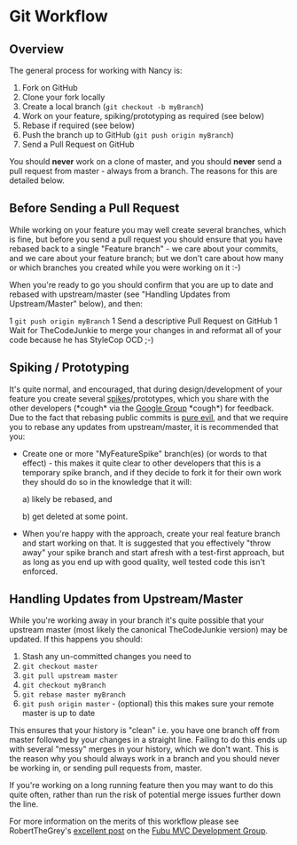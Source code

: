 # Git Workflow

## Overview

The general process for working with Nancy is:

1. Fork on GitHub
1. Clone your fork locally
1. Create a local branch (`git checkout -b myBranch`)
1. Work on your feature, spiking/prototyping as required (see below)
1. Rebase if required (see below)
1. Push the branch up to GitHub (`git push origin myBranch`)
1. Send a Pull Request on GitHub

You should **never** work on a clone of master, and you should **never** send a pull request from master - always from a branch. The reasons for this are detailed below.

## Before Sending a Pull Request

While working on your feature you may well create several branches, which is fine, but before you send a pull request you should ensure that you have rebased back to a single "Feature branch" - we care about your commits, and we care about your feature branch; but we don't care about how many or which branches you created while you were working on it :-)

When you're ready to go you should confirm that you are up to date and rebased with upstream/master (see "Handling Updates from Upstream/Master" below), and then:

1 `git push origin myBranch`
1 Send a descriptive Pull Request on GitHub
1 Wait for TheCodeJunkie to merge your changes in and reformat all of your code because he has StyleCop OCD ;-)

## Spiking / Prototyping

It's quite normal, and encouraged, that during design/development of your feature you create several [spikes](http://www.extremeprogramming.org/rules/spike.html)/prototypes, which you share with the other developers (\*cough\* via the [Google Group](https://groups.google.com/forum/?pli=1#!forum/nancy-web-framework) \*cough\*) for feedback. Due to the fact that rebasing public commits is [pure evil](http://progit.org/book/ch3-6.html), and that we require you to rebase any updates from upstream/master, it is recommended that you:

* Create one or more "MyFeatureSpike" branch(es) (or words to that effect) - this makes it quite clear to other developers that this is a temporary spike branch, and if they decide to fork it for their own work they should do so in the knowledge that it will:

   a) likely be rebased, and

   b) get deleted at some point.

* When you're happy with the approach, create your real feature branch and start working on that. It is suggested that you effectively "throw away" your spike branch and start afresh with a test-first approach, but as long as you end up with good quality, well tested code this isn't enforced.

## Handling Updates from Upstream/Master

While you're working away in your branch it's quite possible that your upstream master (most likely the canonical TheCodeJunkie version) may be updated. If this happens you should:

1. Stash any un-committed changes you need to
1. `git checkout master`
1. `git pull upstream master`
1. `git checkout myBranch`
1. `git rebase master myBranch`
1. `git push origin master` - (optional) this this makes sure your remote master is up to date

This ensures that your history is "clean" i.e. you have one branch off from master followed by your changes in a straight line. Failing to do this ends up with several "messy" merges in your history, which we don't want. This is the reason why you should always work in a branch and you should never be working in, or sending pull requests from, master.

If you're working on a long running feature then you may want to do this quite often, rather than run the risk of potential merge issues further down the line.

For more information on the merits of this workflow please see RobertTheGrey's [excellent post](https://groups.google.com/forum/#!msg/fubumvc-devel/olH11f_mbk4/pGV6MqFfBSQJ) on the [Fubu MVC Development Group](https://groups.google.com/forum/#!msg/fubumvc-devel/olH11f_mbk4/pGV6MqFfBSQJ).